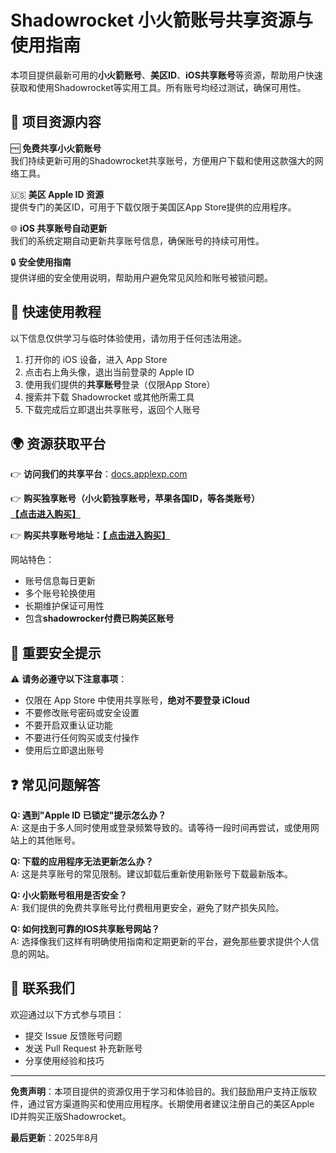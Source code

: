 # Shadowrocket 小火箭账号共享资源与使用指南

本项目提供最新可用的**小火箭账号**、**美区ID**、**iOS共享账号**等资源，帮助用户快速获取和使用Shadowrocket等实用工具。所有账号均经过测试，确保可用性。

## 📲 项目资源内容

🆓 **免费共享小火箭账号**  
我们持续更新可用的Shadowrocket共享账号，方便用户下载和使用这款强大的网络工具。

🇺🇸 **美区 Apple ID 资源**  
提供专门的美区ID，可用于下载仅限于美国区App Store提供的应用程序。

🌐 **iOS 共享账号自动更新**  
我们的系统定期自动更新共享账号信息，确保账号的持续可用性。

🔒 **安全使用指南**  
提供详细的安全使用说明，帮助用户避免常见风险和账号被锁问题。

## 🚀 快速使用教程

以下信息仅供学习与临时体验使用，请勿用于任何违法用途。

1.  打开你的 iOS 设备，进入 App Store
2.  点击右上角头像，退出当前登录的 Apple ID
3.  使用我们提供的**共享账号**登录（仅限App Store）
4.  搜索并下载 Shadowrocket 或其他所需工具
5.  下载完成后立即退出共享账号，返回个人账号

## 🌍 资源获取平台

👉 **访问我们的共享平台**：[docs.applexp.com](https://docs.applexp.com/free-accounts/Shadowrocket)

👉 **购买独享账号（小火箭独享账号，苹果各国ID，等各类账号）[【点击进入购买】](https://juzixp.com/)**

👉 **购买共享账号地址：[【 点击进入购买】](https://juzixp.com/buy/21)**

网站特色：
- 账号信息每日更新
- 多个账号轮换使用
- 长期维护保证可用性
- 包含**shadowrocker付费已购美区账号**

## 🛑 重要安全提示

⚠️ **请务必遵守以下注意事项**：

- 仅限在 App Store 中使用共享账号，**绝对不要登录 iCloud**
- 不要修改账号密码或安全设置
- 不要开启双重认证功能
- 不要进行任何购买或支付操作
- 使用后立即退出账号

## ❓ 常见问题解答

**Q: 遇到"Apple ID 已锁定"提示怎么办？**  
A: 这是由于多人同时使用或登录频繁导致的。请等待一段时间再尝试，或使用网站上的其他账号。

**Q: 下载的应用程序无法更新怎么办？**  
A: 这是共享账号的常见限制。建议卸载后重新使用新账号下载最新版本。

**Q: 小火箭账号租用是否安全？**  
A: 我们提供的免费共享账号比付费租用更安全，避免了财产损失风险。

**Q: 如何找到可靠的IOS共享账号网站？**  
A: 选择像我们这样有明确使用指南和定期更新的平台，避免那些要求提供个人信息的网站。

## 📧 联系我们

欢迎通过以下方式参与项目：
- 提交 Issue 反馈账号问题
- 发送 Pull Request 补充新账号
- 分享使用经验和技巧

---

**免责声明**：本项目提供的资源仅用于学习和体验目的。我们鼓励用户支持正版软件，通过官方渠道购买和使用应用程序。长期使用者建议注册自己的美区Apple ID并购买正版Shadowrocket。

**最后更新**：2025年8月
